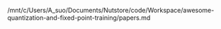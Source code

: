 /mnt/c/Users/A_suo/Documents/Nutstore/code/Workspace/awesome-quantization-and-fixed-point-training/papers.md